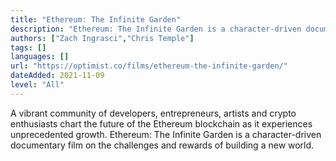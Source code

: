 ```yaml
---
title: "Ethereum: The Infinite Garden"
description: "Ethereum: The Infinite Garden is a character-driven documentary film on the challenges and rewards of building a new world."
authors: ["Zach Ingrasci","Chris Temple"]
tags: []
languages: []
url: "https://optimist.co/films/ethereum-the-infinite-garden/"
dateAdded: 2021-11-09
level: "All"
---
```


A vibrant community of developers, entrepreneurs, artists and crypto enthusiasts chart the future of the Ethereum blockchain as it experiences unprecedented growth. Ethereum: The Infinite Garden is a character-driven documentary film on the challenges and rewards of building a new world.